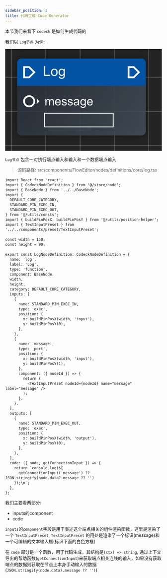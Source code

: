 ```yaml
---
sidebar_position: 2
title: 代码生成 Code Generator
---
```


本节我们来看下 `codeck` 是如何生成代码的

我们以 `Log节点` 为例:

![Log](./img/log.png)

`Log节点` 包含一对执行端点输入和输入和一个数据端点输入

> 源码路径: src/components/FlowEditor/nodes/definitions/core/log.tsx

```tsx
import React from 'react';
import { CodeckNodeDefinition } from '@/store/node';
import { BaseNode } from '../../BaseNode';
import {
  DEFAULT_CORE_CATEGORY,
  STANDARD_PIN_EXEC_IN,
  STANDARD_PIN_EXEC_OUT,
} from '@/utils/consts';
import { buildPinPosX, buildPinPosY } from '@/utils/position-helper';
import { TextInputPreset } from '../../components/preset/TextInputPreset';

const width = 150;
const height = 90;

export const LogNodeDefinition: CodeckNodeDefinition = {
  name: 'log',
  label: 'Log',
  type: 'function',
  component: BaseNode,
  width,
  height,
  category: DEFAULT_CORE_CATEGORY,
  inputs: [
    {
      name: STANDARD_PIN_EXEC_IN,
      type: 'exec',
      position: {
        x: buildPinPosX(width, 'input'),
        y: buildPinPosY(0),
      },
    },
    {
      name: 'message',
      type: 'port',
      position: {
        x: buildPinPosX(width, 'input'),
        y: buildPinPosY(1),
      },
      component: ({ nodeId }) => {
        return (
          <TextInputPreset nodeId={nodeId} name="message" label="message" />
        );
      },
    },
  ],
  outputs: [
    {
      name: STANDARD_PIN_EXEC_OUT,
      type: 'exec',
      position: {
        x: buildPinPosX(width, 'output'),
        y: buildPinPosY(0),
      },
    },
  ],
  code: ({ node, getConnectionInput }) => {
    return `console.log(${
      getConnectionInput('message') ?? JSON.stringify(node.data?.message ?? '')
    });\n`;
  },
};
```

我们主要看两部分:
- inputs的component
- code

`inputs`的`component`字段是用于表述这个端点相关的组件渲染函数，这里是渲染了一个 `TextInputPreset`, `TextInputPreset` 的用处是渲染了一个标识(message)和一个可编辑的文本输入框(标识下面的白色方框)

在 `code` 部分是一个函数，用于代码生成，其结构是`(ctx) => string`, 通过上下文导出的帮助函数(`getConnectionInput`)来获取端点相关连线的输入，如果没有获取端点的数据则获取在节点上本身手动输入的数据(`JSON.stringify(node.data?.message ?? '')`)
